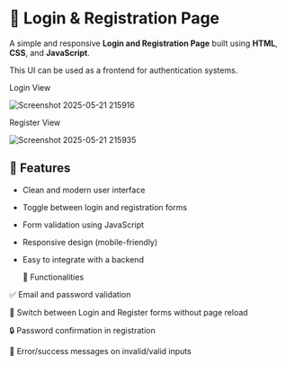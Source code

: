 # 🔐 Login & Registration Page

A simple and responsive **Login and Registration Page** built using **HTML**, **CSS**, and **JavaScript**.

This UI can be used as a frontend for authentication systems.

Login View

![Screenshot 2025-05-21 215916](https://github.com/user-attachments/assets/65f7f81f-c675-4961-aeb3-02646b37fbd4)


Register View

![Screenshot 2025-05-21 215935](https://github.com/user-attachments/assets/f551d012-5500-4d93-94e1-5046a318e3bb)



## 🚀 Features

- Clean and modern user interface

- Toggle between login and registration forms

- Form validation using JavaScript

- Responsive design (mobile-friendly)

- Easy to integrate with a backend

  🧪 Functionalities

✅ Email and password validation

🔁 Switch between Login and Register forms without page reload

🔒 Password confirmation in registration

🔔 Error/success messages on invalid/valid inputs
